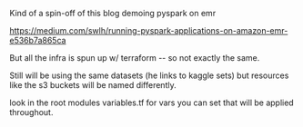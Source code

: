 Kind of a spin-off of this blog demoing pyspark on emr

https://medium.com/swlh/running-pyspark-applications-on-amazon-emr-e536b7a865ca

But all the infra is spun up w/ terraform -- so not exactly the same. 

Still will be using the same datasets (he links to kaggle sets) but resources like the s3 buckets will be named differently. 

look in the root modules variables.tf for vars you can set that will be applied throughout.
